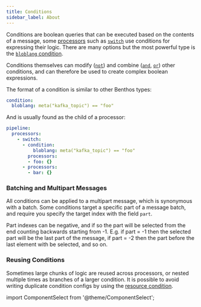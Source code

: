 ```yaml
---
title: Conditions
sidebar_label: About
---
```


Conditions are boolean queries that can be executed based on the contents of a message, some [processors][processors] such as [`switch`][processor.switch] use conditions for expressing their logic. There are many options but the most powerful type is the [`bloblang` condition][condition.bloblang].

Conditions themselves can modify ([`not`][condition.not]) and combine ([`and`][condition.and], [`or`][condition.or]) other conditions, and can therefore be used to create complex boolean expressions.

The format of a condition is similar to other Benthos types:

```yaml
condition:
  bloblang: meta("kafka_topic") == "foo"
```

And is usually found as the child of a processor:

```yaml
pipeline:
  processors:
    - switch:
      - condition:
          bloblang: meta("kafka_topic") == "foo"
        processors:
        - foo: {}
      - processors:
        - bar: {}
```

### Batching and Multipart Messages

All conditions can be applied to a multipart message, which is synonymous with a batch. Some conditions target a specific part of a message batch, and require you specify the target index with the field `part`.

Part indexes can be negative, and if so the part will be selected from the end counting backwards starting from -1. E.g. if part = -1 then the selected part will be the last part of the message, if part = -2 then the part before the last element with be selected, and so on.

### Reusing Conditions

Sometimes large chunks of logic are reused across processors, or nested multiple times as branches of a larger condition. It is possible to avoid writing duplicate condition configs by using the [resource condition][condition.resource].

import ComponentSelect from '@theme/ComponentSelect';

<ComponentSelect type="conditions"></ComponentSelect>

[processors]: /docs/components/processors/about
[processor.switch]: /docs/components/processors/switch
[condition.bloblang]: /docs/components/conditions/bloblang
[condition.and]: /docs/components/conditions/and
[condition.or]: /docs/components/conditions/or
[condition.not]: /docs/components/conditions/not
[condition.resource]: /docs/components/conditions/resource
